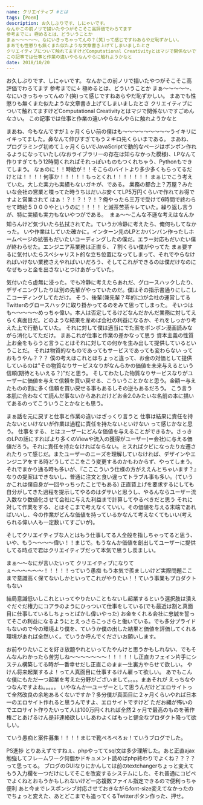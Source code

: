 ```yaml
---
name: クリエイティブ #とは
tags: [Poem]
description: お久しぶりです、しにゃいです。
なんかこの前ノリで描いたやつがそこそこ高評価でわろてます
参考までに↓ 極めるとは、どういうことか 
まぁ〜〜〜〜〜、なにいきっちゃってんの？(笑)って感じですねあらやだ恥ずかしい。
まあでも性懲りも無くまた似たような文章書き上げてしまいましたとさ
クリエイティブについて触れてますけどComputational Creativityとはマジで関係ないですごめんなさい。
この記事では仕事と作業の違いやらなんやらに触れようかなと
date: 2018/10/20
---
```


お久しぶりです、しにゃいです。
なんかこの前ノリで描いたやつがそこそこ高評価でわろてます
参考までに↓ 極めるとは、どういうことか 
まぁ〜〜〜〜〜、なにいきっちゃってんの？(笑)って感じですねあらやだ恥ずかしい。
まあでも性懲りも無くまた似たような文章書き上げてしまいましたとさ
クリエイティブについて触れてますけどComputational Creativityとはマジで関係ないですごめんなさい。
この記事では仕事と作業の違いやらなんやらに触れようかなと

まあね、今もなんですが１ヶ月くらい前の僕はも〜〜〜〜〜〜〜〜〜うイキリにイキってました。鼻なんて伸びすぎてもう２キロ先くらいまである。
まあね、プログラミング初めて１ヶ月くらいでJavaScriptで動的なページはポンポン作れるようになっていたし(なおライブラリーの存在は知らなかった模様)、LPなんて作りすぎてもう12時間くれればそれっぽいものもつくれちゃう、Pythonもできてしまう。
なぁのに！！時給が！！そこらのバイトより多少多くもらってるだけとは！！！！何事か！！！！！もっとくれ！！！！！！！
まぁじでこう考えていた。大した実力も実績もないガキが、である。
業務の都合上？万屋？みたいな会社の営業と喋ってた時うちはだいぶ安くてLP5万円くらいで作れてお得ですよと営業されて
はぁ！？！？！？！？俺やったら三万で受けて6時間で終わらせて時給５０００やというのに！！！！
と滅茶苦茶キレていた。繰り返し言うが、特に実績も実力もないやつがである。

まぁ〜〜こんな不遜な考えはなんか知らんけど気づいたら払拭されてた。ていうか冷静に考えたら、俺何もしてなかった。
いや作業はしていた確かに。インターン先のLPとかバンバン作ったしホームページの拡張もだいたいコーディングしたの僕だ。エラー対応もだいたい僕が終わらせた。エンジニア系業務は正直６、７割くらい僕がやってた
まぁ要するに気付いたらスペシャリスト的な立ち位置になってしまって、それでやらなければいけない業務さえやればいいだろう、そしてこれができるのは僕だけなのになぜもっと金を出さないとつけあがっていた。

気付いたら虚無に浸った。でも冷静に考えたらあれだ、グロースハックしたり、デザイニングしたりは別の先輩がやっていたのだ。僕はその指示書通りにしこしこコーディングしてただけ。
そう、後輩(兼先輩？年的に)が会社の運営してるTwitterのグロースハックに取り掛かってるのをみて思ってしまった。
そいつはも〜〜〜〜〜めっちゃ偉い。本人は否定してるけどなんだかんだ業務に対してえらく真面目だ。どのような結果を産めば会社の利益になるか、それをしっかり考えた上で行動していた。
それに対して僕は適当にでた案をポンポン漫画読みながら消化してただけ。
まあこれが仕事と作業の差かなって思う
資本主義の性質上お金をもらうと言うことはそれに対しての何かを生み出して提供しているということだ。
それは物質的なものであってもサービスであっても変わらない
っておもうやん？？？
僕の考えはこれとはちょっと違って、お金の対価として提供しているのは"その物質なりサービスなりがなんらかの価値を未来与えるという信頼(期待ともいえる？)”だと思う。
そしてわたした物質なりサービスなりがユーザーに価値を与えて信頼を買い戻せる、こういうことかなと思う。金額ー与えたものの割に多く信頼を買い戻せる事もあるしその逆もあるだろう。
こう言う本肌に合わなくて読んだ事ないからあれだけどお金2.0みたいな名前の本に描いてあるのってこういうことかなとも思う。

まぁ話を元に戻すと仕事と作業の違いはざっくり言うと
仕事は結果に責任を持たないといけないが作業は過程に責任を持たないといけない
って感じかなと思う。
仕事をする、とはユーザーにどんな価値を与えることができるか。さっきのLPの話にすればより多くのViewや流入の獲得がユーザー(＝会社)に与える価値だろう。それに責任を持たなければならない。ミスればクビになったり左遷されたりって感じだ。またユーザーのニーズを理解していなければ、デザインやエンジニアをする時どうしてここをこう変更するのかもわからず、やってしまう。それでまかり通る時も多いが、『こここういう仕様の方がええんとちゃいます？』なりの提案はできないし、普通に注文と食い違ってトラブル事も多い。(ていうかこれは僕自身が一回やっちったことでもある)
正直賃上げを要求するにしても自分がしてきた過程を提示してやるのはダサいと思うし、やるんならユーザー流入数なり数値化させて会社に与えた利益まで計算してやるべきだと思う
それに対して作業をする、とはそこまで考えなくていい。その価値を与える末端であればいいし、今の作業がどんな価値を持っているかなんて考えなくてもいい(考えられる偉い人も一定数いてすごいが)。

そしてクリエイティブな人とはもう仕事してる人全般を指しちゃってると思う、いや、もう〜〜〜〜偉い！！まじで。もうなんか価値を創出してユーザーに提供してる時点で君はクリエイティブだって本気で思うし羨ましい。

まぁ〜〜なにが言いたいって
クリエイティブになりてぇ〜〜〜〜〜〜！！！！！っていう愚痴
もう本気で羨ましいけど実際問題ここまで意識高く保てないしかといってこれがやりたい！！ていう事業もプロダクトもない

結局意識低いしこれといってやりたいこともないし起業するという選択肢は潰えぐだぐだ権力にコアラのようにひっついて仕事をしている(でも最近は割と真面目に仕事しているしちょっとばかし偉いやった)
お金をくれる会社に忠誠を誓ってそこの利益になるようにとえっさらこっさらと働いている。でも多分プライドもないので今の環境より僕を、ていうか僕の出した結果と価値を評価してくれる環境があれば全然いく。ていうか呼んでくださいお願いします。

お前やりたいことを好き放題やれといってたやんけと思うかもしれない、でもそんなんわかったら苦労しね〜〜〜〜〜〜〜！！！！！し正直カフェイン片手にシステム構築してる時が一番幸せだし正直このまま一生裏方やらせて欲しい。
やけん将来起業するよ！って人真面目に仕事するけん雇って欲しい。
あでもこんな僕にもただ一つ起業を考えた分野がございまして。。。。まあそれが
えっちなやつなんですよね。。。。。
いやなんか一ユーザーとして思うんだけどエロサイトって全然改良の余地あるくないですか？多分僕が真面目に２ヶ月くらいやれば日本一のエロサイト作れると思うんですよ、エロサイトですけど
ただお縄が怖いのでエロサイト作りたいって人は100万円くれれば全然２ヶ月で最高のものを著作権ごとあげるけん是非連絡欲しいしあわよくばもっと健全なプロダクト降って欲しい。

ていう愚痴と案件募集！！！！まじで靴ぺろぺろぉ！ていうブログでした。


PS進捗
とりあえずですねぇ、phpやっててsql文は多少理解した。あと正直ajax勉強してフレームワーク何個かドキュメント読めばphp終わりでよくね？？？？って思ってる。
ブログのGUIなりにかんしては前のtextchangerちょっと変えてもう入力欄を一つだけにしてそこを改変するシステムにした、それ普通にコピペでよくねとおもうかもしれないけど一応複数ファイル指定できるので便利っちゃ便利
あと今までレスポンシブ対応させておきながらfont-size変えてなかったのでちょっと変えた、あとどこまでも追ってくるTwitterボタン作った、押せ。 